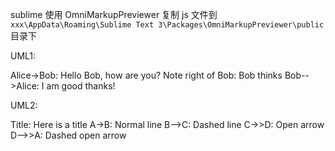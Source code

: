 <script src="/public/jquery-2.1.3.min.js"></script>
<script src="/public/underscore-min.js"></script>
<script src="/public/raphael.min.js"></script>
<script src="/public/sequence-diagram-min.js"></script>

sublime 使用 OmniMarkupPreviewer
复制 js 文件到 `xxx\AppData\Roaming\Sublime Text 3\Packages\OmniMarkupPreviewer\public` 目录下

UML1:

<div class="diagram">
	Alice->Bob: Hello Bob, how are you?
	Note right of Bob: Bob thinks
	Bob-->Alice: I am good thanks!
</div>

UML2:

<div class="diagram">
	Title: Here is a title
	A->B: Normal line
	B-->C: Dashed line
	C->>D: Open arrow
	D-->>A: Dashed open arrow
</div>

<script>
	$(".diagram").sequenceDiagram({theme: 'hand'});
</script>